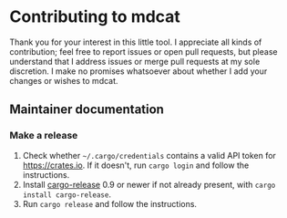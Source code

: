 # Contributing to mdcat

Thank you for your interest in this little tool.  I appreciate all kinds of
contribution; feel free to report issues or open pull requests, but please
understand that I address issues or merge pull requests at my sole discretion.
I make no promises whatsoever about whether I add your changes or wishes to
mdcat.

## Maintainer documentation

### Make a release

1. Check whether `~/.cargo/credentials` contains a valid API token for
   <https://crates.io>.  If it doesn't, run `cargo login` and follow the
   instructions.
2. Install [cargo-release][] 0.9 or newer if not already present, with `cargo
   install cargo-release`.
3. Run `cargo release` and follow the instructions.

[cargo-release]: https://github.com/sunng87/cargo-release
